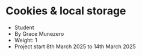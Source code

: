 # Cookies & local storage
 - Student
 - By Grace Munezero
 - Weight: 1
 - Project start 8th March 2025 to 14th March 2025
